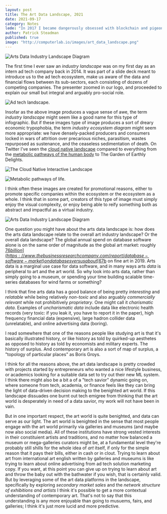 ```yaml
---
layout: post
title: The Art Data Landscape, 2021 
date: 2021-09-17
category: Notes
lede: "In 2017 I became dangerously obsessed with blockchain and pigeons."
author: Patrick Steadman
published: true
image: "http://computerlab.io/images/art_data_landscape.png"
---
```


![Arts Data Industry Landscape Diagram](/images/art_data_landscape.png)

The first time I ever saw an _industry landscape_ was on my first day as an intern ad tech company
back in 2014. It was part of a slide deck meant to introduce us to the ad tech ecosystem, make us
aware of the data and financial flows between its sub-sectors, each consisting of dozens of
competing companies. The presenter zoomed in our logo, and proceeded to explain our small but
integral and arguably pro-social role.

![Ad tech landscape.](/images/ad_tech_landscape.jpg)

Insofar as the above image produces a vague sense of awe, the term _industry landscape_ might seem
like a good name for this type of infographic. But if these images type of image produces a sort of
dreary economic trypophobia, the term _industry ecosystem diagram_ might seem more appropriate: we
have densely-packed producers and consumers locked in wars of attrition over precarious niches,
parasitism, wastes repurposed as sustenance, and the ceaseless sedimentation of death. On Twitter
I've seen the [cloud native landscape](https://landscape.cncf.io/) compared to everything from the
[metabolic pathways of the human body](http://biochemical-pathways.com/#/map/1) to The Garden of
Earthly Delights. 

![The Cloud Native Interactive Landscape](/images/cloud_native_landscape.png)

![Metabolic pathways of life.](/images/metabolic_pathways_landscape.png)

I think often these images are created for promotional reasons, either to promote specific companies
within the ecosystem or the ecosystem as a whole. I think that in some part, creators of this type
of image must simply enjoy the visual complexity, or enjoy being able to reify something both as
abstract and impactful as a virtual industry. 

![Arts Data Industry Landscape Diagram](/images/art_data_landscape.png)

One question you might have about the arts data landscape is: how does the arts data landscape
relate to the overall art industry landscape? Or the overall data landscape? The global annual spend
on database software alone is on the same order of magnitude as the global art market: roughly [$76
billion](https://www.thebusinessresearchcompany.com/report/database-software-market) on databases
versus about
[$67b](https://www.ubs.com/global/en/our-firm/art/collecting/art-market-survey.html#artmarketreport2019)
on fine art in 2019. Arts data is a marginal use case for data software, and in many ways arts
*data* is peripheral to art and the art world. So why look into arts data, rather than simply going
to a museum, or spending your time building scalable time-series databases for wind farms or
something?

I think that fine arts data has a good balance of being pretty *interesting* and *relatable* while
being relatively *non-toxic* and also arguably *commercially relevant* while not prohibitively
*proprietary*. One might call it *charismatic data*. Examples of *uncharismatic data* include data
like electronic health records (very toxic: if you leak it, you have to report it in the paper),
high frequency financial data (expensive), large hadron collider data (unrelatable), and online
advertising data (boring). 

I read somewhere that one of the reasons people like studying art is that it's basically illustrated
history, or like history as told by quirked-up aesthetes as opposed to history as told by economists
and military experts. The history of surplus. And contemporary art is also a sort of map of surplus,
a "topology of particular places" as Boris Groys. 

I think for all the reasons above, the art data landscape is pretty crowded with projects started by
entrepreneurs who wanted a nice lifestyle business, or academics looking for a suitable data set to
try out their new ML system. I think there might also be a bit a of a "tech savior" dynamic going
on, where someone from tech, academia, or finance feels like they can bring the light of data-driven
decision making to the benighted art world.  If this landscape dissuades one burnt out tech emigree
from thinking that the art world is desperately in need of a data savior, my work will not have been
in vain. 

But in one important respect, the art world is quite benighted, and data can serve as our light. The
art world is benighted in the sense that most people engage with the art world primarily via
galleries and museums (and maybe now also social media). All of these institutions have strong
vested interests in their constituient artists and traditions, and no matter how balanced a museum
or mega-galleries curators might be, at a fundamental level they're probably still shills for the
whole idea of *art* itself, if only for the simple reason that it pays their bills, either in cash
or in clout. Trying to learn about art from international art english written by galleries and
museums is like trying to learn about online advertising from ad tech solution marketing copy. If
you want, at this point you can give up on trying to learn about art and throw the baby out with the
bathwater if you wish, that is certainly valid. But by leveraging some of the art data platforms in
the landscape, specifically by exploring *secondary market sales* and the *network structure of
exhibitions and artists* I think it's possible to get a more contextual understanding of
contemporary art. That's not to say that this understanding is any more enjoyable than going
to musuems, fairs, and galleries; I think it's just more lucid and more predictive.
